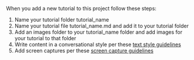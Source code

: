 When you add a new tutorial to this project follow these steps:

1. Name your tutorial folder tutorial_name
2. Name your tutorial file tutorial_name.md and add it to your tutorial folder
3. Add an images folder to your tutorial_name folder and add images for your tutorial to that folder
4. Write content in a conversational style per these [text style guidelines](https://releaseblueprints.ibm.com/display/CLOUDOE/Cloud+OE+Content+Design#CloudOEContentDesign-BlueMixtextstyleguidelines)
5. Add screen captures per these [screen capture guidelines](https://releaseblueprints.ibm.com/display/CLOUDOE/Cloud+OE+Content+Design#CloudOEContentDesign-Screencaptures) 

